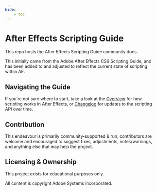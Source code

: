 ```yaml
---
hide:
    - toc
---
```


# After Effects Scripting Guide

This repo hosts the After Effects Scripting Guide community docs.

This initially came from the Adobe After Effects CS6 Scripting Guide, and has been added to and adjusted to reflect the current state of scripting within AE.

## Navigating the Guide

If you're not sure where to start, take a look at the [Overview](./introduction/index.md) for how scripting works in After Effects, or [Changelog](./introduction/changelog.md) for updates to the scripting API over time.

## Contribution

This endeavour is primarily community-supported & run; contributors are welcome and encouraged to suggest fixes, adjustments, notes/warnings, and anything else that may help the project.

## Licensing & Ownership

This project exists for educational purposes only.

All content is copyright Adobe Systems Incorporated.
